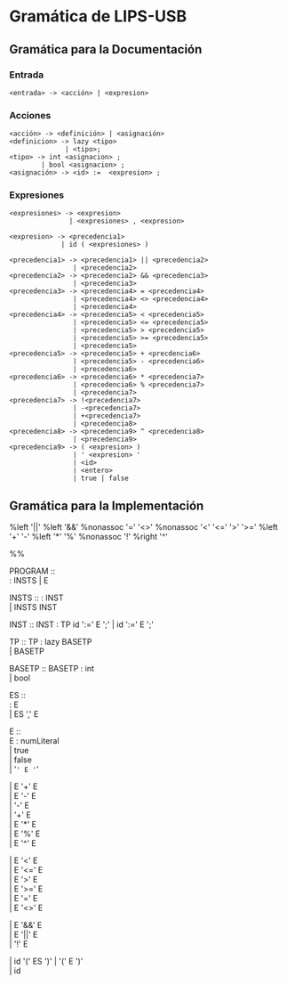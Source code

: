 # Gramática de LIPS-USB

## Gramática para la Documentación

### Entrada

    <entrada> -> <acción> | <expresion>

### Acciones

    <acción> -> <definición> | <asignación>
    <definicion> -> lazy <tipo>
                  | <tipo>;
    <tipo> -> int <asignacion> ;
            | bool <asignacion> ;
    <asignación> -> <id> :=  <expresion> ;

### Expresiones

    <expresiones> -> <expresion>
                   | <expresiones> , <expresion>

    <expresion> -> <precedencia1>
                 | id ( <expresiones> )

    <precedencia1> -> <precedencia1> || <precedencia2>
                    | <precedencia2>
    <precedencia2> -> <precedencia2> && <precedencia3>
                    | <precedencia3>
    <precedencia3> -> <precedencia4> = <precedencia4>
                    | <precedencia4> <> <precedencia4>
                    | <precedencia4>
    <precedencia4> -> <precedencia5> < <precedencia5>
                    | <precedencia5> <= <precedencia5>
                    | <precedencia5> > <precedencia5>
                    | <precedencia5> >= <precedencia5>
                    | <precedencia5>
    <precedencia5> -> <precedencia5> + <precdencia6>
                    | <precedencia5> - <precedencia6>
                    | <precedencia6>
    <precedencia6> -> <precedencia6> * <precedencia7>
                    | <precedencia6> % <precedencia7>
                    | <precedencia7>
    <precedencia7> -> !<precedencia7>
                    | -<precedencia7>
                    | +<precedencia7>
                    | <precedencia8>
    <precedencia8> -> <precedencia9> ^ <precedencia8>
                    | <precedencia9>
    <precedencia9> -> ( <expresion> )
                    | ' <expresion> '
                    | <id>
                    | <entero>
                    | true | false

## Gramática para la Implementación

%left '||'
%left '&&'
%nonassoc '=' '<>'
%nonassoc '<' '<=' '>' '>='
%left '+' '-'
%left '\*' '%'
%nonassoc '!'
%right '^'

%%

PROGRAM ::  
 : INSTS
| E

INSTS ::
: INST  
 | INSTS INST

INST ::
INST : TP id ':=' E ';'
| id ':=' E ';'

TP ::
TP : lazy BASETP  
 | BASETP

BASETP ::
BASETP : int  
 | bool

ES ::  
 : E  
 | ES ',' E

E ::  
E : numLiteral  
 | true  
 | false  
 | '`' E '`'

| E '+' E  
 | E '-' E  
 | '-' E  
 | '+' E  
 | E '\*' E  
 | E '%' E  
 | E '^' E

| E '<' E  
 | E '<=' E  
 | E '>' E  
 | E '>=' E  
 | E '=' E  
 | E '<>' E

| E '&&' E  
 | E '||' E  
 | '!' E

| id '(' ES ')'
| '(' E ')'  
 | id

```

```
